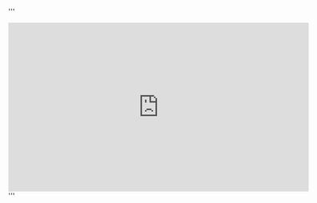 '''
<iframe width="600" height="338" src="https://datastudio.google.com/embed/reporting/697d485d-e35f-43f5-95e1-14a56774df48/page/p_fclkp10e1c" frameborder="0" style="border:0" allowfullscreen></iframe>
'''